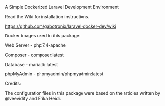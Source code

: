 A Simple Dockerized Laravel Development Environment

Read the Wiki for installation instructions.

https://github.com/gabotronix/laravel-docker-dev/wiki

Docker images used in this package:

Web Server - php:7.4-apache

Composer - composer:latest

Database - mariadb:latest

phpMyAdmin - phpmyadmin/phpmyadmin:latest

Credits:

The configuration files in this package were based on the articles written by @veevidify and Erika Heidi.
